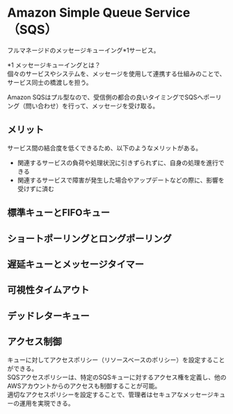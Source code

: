 # Amazon Simple Queue Service（SQS）
フルマネージドのメッセージキューイング*1サービス。

*1 メッセージキューイングとは？  
個々のサービスやシステムを、メッセージを使用して連携する仕組みのことで、サービス同士の橋渡しを担う。

Amazon SQSはプル型なので、受信側の都合の良いタイミングでSQSへポーリング（問い合わせ）を行って、メッセージを受け取る。

## メリット
サービス間の結合度を低くできるため、以下のようなメリットがある。
* 関連するサービスの負荷や処理状況に引きずられずに、自身の処理を進行できる
* 関連するサービスで障害が発生した場合やアップデートなどの際に、影響を受けずに済む

## 標準キューとFIFOキュー
## ショートポーリングとロングポーリング
## 遅延キューとメッセージタイマー
## 可視性タイムアウト
## デッドレターキュー

## アクセス制御
キューに対してアクセスポリシー（リソースベースのポリシー）を設定することができる。  
SQSアクセスポリシーは、特定のSQSキューに対するアクセス権を定義し、他のAWSアカウントからのアクセスも制御することが可能。  
適切なアクセスポリシーを設定することで、管理者はセキュアなメッセージキューの運用を実現できる。
